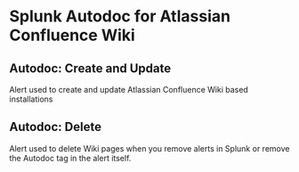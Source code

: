 
# Splunk Autodoc for Atlassian Confluence Wiki

## Autodoc: Create and Update

Alert used to create and update Atlassian Confluence Wiki based installations


## Autodoc: Delete

Alert used to delete Wiki pages when you remove alerts in Splunk or remove the Autodoc tag in the alert itself.

